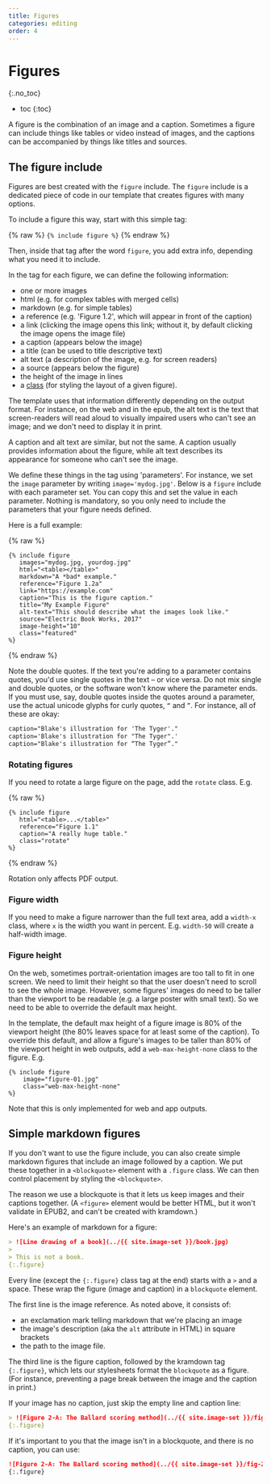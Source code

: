 ```yaml
---
title: Figures
categories: editing
order: 4
---
```


# Figures
{:.no_toc}

* toc
{:toc}

A figure is the combination of an image and a caption. Sometimes a figure can include things like tables or video instead of images, and the captions can be accompanied by things like titles and sources.

## The figure include

Figures are best created with the `figure` include. The `figure` include is a dedicated piece of code in our template that creates figures with many options.

To include a figure this way, start with this simple tag:

{% raw %}
`{% include figure %}`
{% endraw %}

Then, inside that tag after the word `figure`, you add extra info, depending what you need it to include.

In the tag for each figure, we can define the following information:

* one or more images
* html (e.g. for complex tables with merged cells)
* markdown (e.g. for simple tables)
* a reference (e.g. 'Figure 1.2', which will appear in front of the caption)
* a link (clicking the image opens this link; without it, by default clicking the image opens the image file)
* a caption (appears below the image)
* a title (can be used to title descriptive text)
* alt text (a description of the image, e.g. for screen readers)
* a source (appears below the figure)
* the height of the image in lines
* a [class](classes.html) (for styling the layout of a given figure).

The template uses that information differently depending on the output format. For instance, on the web and in the epub, the alt text is the text that screen-readers will read aloud to visually impaired users who can't see an image; and we don't need to display it in print.

A caption and alt text are similar, but not the same. A caption usually provides information about the figure, while alt text describes its appearance for someone who can't see the image.

We define these things in the tag using 'parameters'. For instance, we set the `image` parameter by writing `image='mydog.jpg'`. Below is a `figure` include with each parameter set. You can copy this and set the value in each parameter. Nothing is mandatory, so you only need to include the parameters that your figure needs defined.

Here is a full example:

{% raw %}
```
{% include figure
   images="mydog.jpg, yourdog.jpg"
   html="<table></table>"
   markdown="A *bad* example."
   reference="Figure 1.2a"
   link="https://example.com"
   caption="This is the figure caption."
   title="My Example Figure"
   alt-text="This should describe what the images look like."
   source="Electric Book Works, 2017"
   image-height="10"
   class="featured"
%}
```
{% endraw %}

Note the double quotes. If the text you're adding to a parameter contains quotes, you'd use single quotes in the text – or vice versa. Do not mix single and double quotes, or the software won't know where the parameter ends. If you must use, say, double quotes inside the quotes around a parameter, use the actual unicode glyphs for curly quotes, `“` and `”`. For instance, all of these are okay:

``` html
caption="Blake's illustration for 'The Tyger'."
caption='Blake's illustration for "The Tyger".'
caption="Blake's illustration for “The Tyger”."
```

### Rotating figures

If you need to rotate a large figure on the page, add the `rotate` class. E.g.

{% raw %}
```
{% include figure
   html="<table>...</table>"
   reference="Figure 1.1"
   caption="A really huge table."
   class="rotate"
%}
```
{% endraw %}

Rotation only affects PDF output.

### Figure width

If you need to make a figure narrower than the full text area, add a `width-x` class, where `x` is the width you want in percent. E.g. `width-50` will create a half-width image.

### Figure height

On the web, sometimes portrait-orientation images are too tall to fit in one screen. We need to limit their height so that the user doesn't need to scroll to see the whole image. However, some figures' images do need to be taller than the viewport to be readable (e.g. a large poster with small text). So we need to be able to override the default max height.

In the template, the default max height of a figure image is 80% of the viewport height (the 80% leaves space for at least some of the caption). To override this default, and allow a figure's images to be taller than 80% of the viewport height in web outputs, add a `web-max-height-none` class to the figure. E.g.

```
{% include figure
    image="figure-01.jpg"
    class="web-max-height-none"
%}
```

Note that this is only implemented for web and app outputs.

## Simple markdown figures

If you don't want to use the figure include, you can also create simple markdown figures that include an image followed by a caption. We put these together in a `<blockquote>` element with a `.figure` class. We can then control placement by styling the `<blockquote>`.

The reason we use a blockquote is that it lets us keep images and their captions together. (A `<figure>` element would be better HTML, but it won't validate in EPUB2, and can't be created with kramdown.)

Here's an example of markdown for a figure:

~~~ md
> ![Line drawing of a book](../{{ site.image-set }}/book.jpg)
>
> This is not a book.
{:.figure}
~~~

Every line (except the `{:.figure}` class tag at the end) starts with a `>` and a space. These wrap the figure (image and caption) in a `blockquote` element.

The first line is the image reference. As noted above, it consists of:

*	an exclamation mark telling markdown that we're placing an image
*	the image's description (aka the `alt` attribute in HTML) in square brackets
*	the path to the image file.

The third line is the figure caption, followed by the kramdown tag `{:.figure}`, which lets our stylesheets format the `blockquote` as a figure. (For instance, preventing a page break between the image and the caption in print.)

If your image has no caption, just skip the empty line and caption line:

~~~ md
> ![Figure 2-A: The Ballard scoring method](../{{ site.image-set }}/fig-2-A.svg)
{:.figure}
~~~

If it's important to you that the image isn't in a blockquote, and there is no caption, you can use:

~~~ md
![Figure 2-A: The Ballard scoring method](../{{ site.image-set }}/fig-2-A.svg)
{:.figure}
~~~


